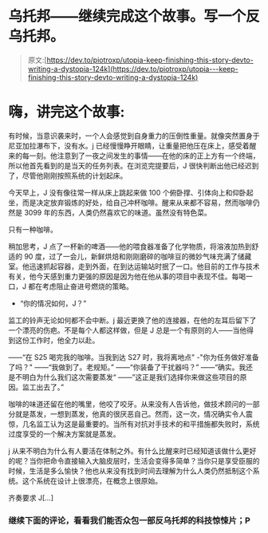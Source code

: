 # 乌托邦——继续完成这个故事。写一个反乌托邦。

> 原文:[https://dev.to/piotroxp/utopia-keep-finishing-this-story-devto-writing-a-dystopia-124k](https://dev.to/piotroxp/utopia---keep-finishing-this-story-devto-writing-a-dystopia-124k)

# 嗨，讲完这个故事:

有时候，当意识袭来时，一个人会感觉到自身重力的压倒性重量。就像突然置身于尼亚加拉瀑布下，没有水。j 已经慢慢睁开眼睛，让重量把他压在床上，感受着醒来的每一刻。他注意到了一夜之间发生的事情——在他的床的正上方有一个终端，所以他首先看到的是当天的任务列表。在浏览完提要后，J 很快判断出他已经迟到了，尽管他刚刚按照系统的计划起床。

今天早上，J 没有像往常一样从床上跳起来做 100 个俯卧撑、引体向上和仰卧起坐，而是决定放弃锻炼的好处，给自己冲杯咖啡。醒来从来都不容易，然而咖啡仍然是 3099 年的东西，人类仍然喜欢它的味道。虽然没有特色菜。

只有一种咖啡。

稍加思考，J 点了一杯新的啤酒——他的喂食器准备了化学物质，将溶液加热到舒适的 90 度，过了一会儿，新鲜烘焙和刚刚磨碎的咖啡豆的微妙气味充满了储藏室。他迅速抓起容器，走到外面，在到达运输站时抿了一口。他目前的工作与技术有关，他今天感到重力更强的原因是因为他在他从事的项目中表现不佳。每喝一口，J 都在考虑阻止奋进号燃烧的策略。

*   “你的情况如何，J？”

监工的铃声无论如何都不会中断。j 最近更换了他的连接器，在他的左耳后留下了一个漂亮的伤疤。不是每个人都这样做，但是 J 总是一个有原则的人——当他得到这份工作时，他全力以赴。

——“在 S25 喝完我的咖啡。当我到达 S27 时，我将离地点"
-"你为任务做好准备了吗？"
——“我做到了。老规矩。”
——“你装备了干扰器吗？”
——“确实。我还是不明白为什么我们这次需要蒸发“
——”这正是我们选择你来做这些项目的原因。监工出去了。”

咖啡的味道还留在他的嘴里，他咬了咬牙。从来没有人告诉他，做技术顾问的一部分就是蒸发，一想到蒸发，他真的很厌恶自己。然而，这一次，情况确实令人震惊，几名监工认为这是最重要的。当所有对抗对手技术的和平措施都失败时，系统过度享受的一个解决方案就是蒸发。

j 从来不明白为什么有人要活在体制之外。有什么比醒来时已经知道该做什么更好的呢？当你把命令直接输入大脑皮层时，生活会变得多简单？当你只是享受臣服的时候，生活是多么愉快？他也从来没有找到时间去理解为什么人类仍然抵制这个系统。这个系统在设计上很漂亮，在概念上很原始。

齐奏要求 J[...]

### 继续下面的评论，看看我们能否众包一部反乌托邦的科技惊悚片；P